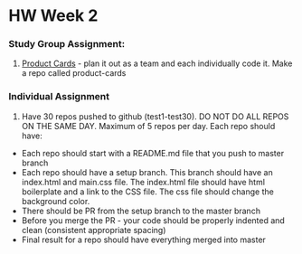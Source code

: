 # HW Week 2

### Study Group Assignment:
1. [Product Cards](https://github.com/nss-nightclass-projects/exercise-vault/blob/master/HTML_CSS_product_cards.md) - plan it out as a team and each individually code it. Make a repo called product-cards

### Individual Assignment
1.  Have 30 repos pushed to github (test1-test30). DO NOT DO ALL REPOS ON THE SAME DAY.  Maximum of 5 repos per day.  Each repo should have:
  * Each repo should start with a README.md file that you push to master branch 
  * Each repo should have a setup branch. This branch should have an index.html and main.css file. The index.html file should have html boilerplate and a link to the CSS file. The css file should change the background color. 
  * There should be PR from the setup branch to the master branch 
  * Before you merge the PR - your code should be properly indented and clean (consistent appropriate spacing) 
  * Final result for a repo should have everything merged into master
